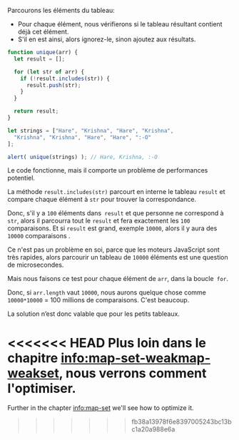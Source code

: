 Parcourons les éléments du tableau:
- Pour chaque élément, nous vérifierons si le tableau résultant contient déjà cet élément.
- S'il en est ainsi, alors ignorez-le, sinon ajoutez aux résultats.

```js run
function unique(arr) {
  let result = [];

  for (let str of arr) {
    if (!result.includes(str)) {
      result.push(str);
    }
  }

  return result;
}

let strings = ["Hare", "Krishna", "Hare", "Krishna",
  "Krishna", "Krishna", "Hare", "Hare", ":-O"
];

alert( unique(strings) ); // Hare, Krishna, :-O
```

Le code fonctionne, mais il comporte un problème de performances potentiel.

La méthode `result.includes(str)` parcourt en interne le tableau `result` et compare chaque élément à `str` pour trouver la correspondance.

Donc, s'il y a `100` éléments dans` result` et que personne ne correspond à `str`, alors il parcourra tout le `result` et fera exactement les `100` comparaisons. Et si `result` est grand, exemple `10000`, alors il y aura des `10000` comparaisons .

Ce n'est pas un problème en soi, parce que les moteurs JavaScript sont très rapides, alors parcourir un tableau de `10000` éléments  est une question de microsecondes.

Mais nous faisons ce test pour chaque élément de `arr`, dans la boucle` for`.

Donc, si `arr.length` vaut `10000`, nous aurons quelque chose comme `10000*10000` = 100 millions de comparaisons. C'est beaucoup.

La solution n’est donc valable que pour les petits tableaux.

<<<<<<< HEAD
Plus loin dans le chapitre <info:map-set-weakmap-weakset>, nous verrons comment l'optimiser.
=======
Further in the chapter <info:map-set> we'll see how to optimize it.
>>>>>>> fb38a13978f6e8397005243bc13bc1a20a988e6a
